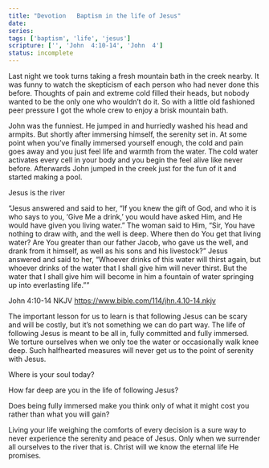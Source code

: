 ```yaml
---
title: "Devotion   Baptism in the life of Jesus"
date: 
series: 
tags: ['baptism', 'life', 'jesus']
scripture: ['', 'John  4:10-14', 'John  4']
status: incomplete
---
```


Last night we took turns taking a fresh mountain bath in the creek nearby. It was funny to watch the skepticism of each person who had never done this before. Thoughts of pain and extreme cold filled their heads, but nobody wanted to be the only one who wouldn’t do it. So with a little old fashioned peer pressure I got the whole crew to enjoy a brisk mountain bath.

John was the funniest. He jumped in and hurriedly washed his head and armpits. But shortly after immersing himself, the serenity set in. At some point when you’ve finally immersed yourself enough, the cold and pain goes away and you just feel life and warmth from the water. The cold water activates every cell in your body and you begin the feel alive like never before. Afterwards John jumped in the creek just for the fun of it and started making a pool.

Jesus is the river

“Jesus answered and said to her, “If you knew the gift of God, and who it is who says to you, ‘Give Me a drink,’ you would have asked Him, and He would have given you living water.” The woman said to Him, “Sir, You have nothing to draw with, and the well is deep. Where then do You get that living water? Are You greater than our father Jacob, who gave us the well, and drank from it himself, as well as his sons and his livestock?” Jesus answered and said to her, “Whoever drinks of this water will thirst again, but whoever drinks of the water that I shall give him will never thirst. But the water that I shall give him will become in him a fountain of water springing up into everlasting life.””

John  4:10-14  NKJV
https://www.bible.com/114/jhn.4.10-14.nkjv

The important lesson for us to learn is that following Jesus can be scary and will be costly, but it’s not something we can do part way. The life of following Jesus is meant to be all in, fully committed and fully immersed. We torture ourselves when we only toe the water or occasionally walk knee deep. Such halfhearted measures will never get us to the point of serenity with Jesus.

Where is your soul today?

How far deep are you in the life of following Jesus?

Does being fully immersed make you think only of what it might cost you rather than what you will gain?

Living your life weighing the comforts of every decision is a sure way to never experience the serenity and peace of Jesus. Only when we surrender all ourselves to the river that is. Christ will we know the eternal life He promises.